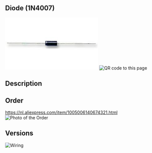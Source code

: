 ## Diode (1N4007)

<img src="1N4007_Photo.jpg" alt="Photo of the component">
<img src="1N4007_QR_code.jpg" alt="QR code to this page" width="80" height="80">

## Description

## Order
<a href="https://nl.aliexpress.com/item/1005006140674321.html">https://nl.aliexpress.com/item/1005006140674321.html</a>
<img src="1N4007_Order.jpg" alt="Photo of the Order">

##  Versions

<img src="1N4007_Wiring.jpg" alt="Wiring" >

